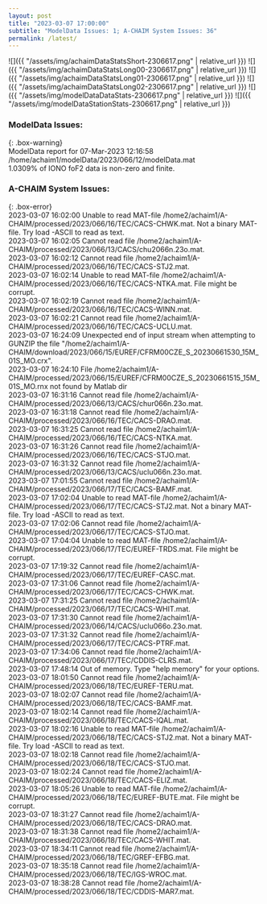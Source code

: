```yaml
---
layout: post
title: "2023-03-07 17:00:00"
subtitle: "ModelData Issues: 1; A-CHAIM System Issues: 36"
permalink: /latest/
---
```


![]({{ "/assets/img/achaimDataStatsShort-2306617.png" | relative_url }})
![]({{ "/assets/img/achaimDataStatsLong00-2306617.png" | relative_url }})
![]({{ "/assets/img/achaimDataStatsLong01-2306617.png" | relative_url }})
![]({{ "/assets/img/achaimDataStatsLong02-2306617.png" | relative_url }})
![]({{ "/assets/img/modelDataDataStats-2306617.png" | relative_url }})
![]({{ "/assets/img/modelDataStationStats-2306617.png" | relative_url }})

### ModelData Issues:  
  
{: .box-warning}  
 ModelData report for 07-Mar-2023 12:16:58   
 /home/achaim1/modelData/2023/066/12/modelData.mat   
 1.0309% of IONO foF2 data is non-zero and finite.   
  
### A-CHAIM System Issues:  
  
{: .box-error}  
2023-03-07 16:02:00 Unable to read MAT-file /home2/achaim1/A-CHAIM/processed/2023/066/16/TEC/CACS-CHWK.mat. Not a binary MAT-file. Try load -ASCII to read as text.  
2023-03-07 16:02:05 Cannot read file /home2/achaim1/A-CHAIM/processed/2023/066/13/CACS/chu2066n.23o.mat.  
2023-03-07 16:02:12 Cannot read file /home2/achaim1/A-CHAIM/processed/2023/066/16/TEC/CACS-STJ2.mat.  
2023-03-07 16:02:14 Unable to read MAT-file /home2/achaim1/A-CHAIM/processed/2023/066/16/TEC/CACS-NTKA.mat. File might be corrupt.  
2023-03-07 16:02:19 Cannot read file /home2/achaim1/A-CHAIM/processed/2023/066/16/TEC/CACS-WINN.mat.  
2023-03-07 16:02:21 Cannot read file /home2/achaim1/A-CHAIM/processed/2023/066/16/TEC/CACS-UCLU.mat.  
2023-03-07 16:24:09 Unexpected end of input stream when attempting to GUNZIP the file "/home2/achaim1/A-CHAIM/download/2023/066/15/EUREF/CFRM00CZE_S_20230661530_15M_01S_MO.crx".  
2023-03-07 16:24:10 File /home2/achaim1/A-CHAIM/processed/2023/066/15/EUREF/CFRM00CZE_S_20230661515_15M_01S_MO.rnx not found by Matlab dir  
2023-03-07 16:31:16 Cannot read file /home2/achaim1/A-CHAIM/processed/2023/066/13/CACS/chur066n.23o.mat.  
2023-03-07 16:31:18 Cannot read file /home2/achaim1/A-CHAIM/processed/2023/066/16/TEC/CACS-DRAO.mat.  
2023-03-07 16:31:25 Cannot read file /home2/achaim1/A-CHAIM/processed/2023/066/16/TEC/CACS-NTKA.mat.  
2023-03-07 16:31:26 Cannot read file /home2/achaim1/A-CHAIM/processed/2023/066/16/TEC/CACS-STJO.mat.  
2023-03-07 16:31:32 Cannot read file /home2/achaim1/A-CHAIM/processed/2023/066/13/CACS/uclu066n.23o.mat.  
2023-03-07 17:01:55 Cannot read file /home2/achaim1/A-CHAIM/processed/2023/066/17/TEC/CACS-BAMF.mat.  
2023-03-07 17:02:04 Unable to read MAT-file /home2/achaim1/A-CHAIM/processed/2023/066/17/TEC/CACS-STJ2.mat. Not a binary MAT-file. Try load -ASCII to read as text.  
2023-03-07 17:02:06 Cannot read file /home2/achaim1/A-CHAIM/processed/2023/066/17/TEC/CACS-STJO.mat.  
2023-03-07 17:04:04 Unable to read MAT-file /home2/achaim1/A-CHAIM/processed/2023/066/17/TEC/EUREF-TRDS.mat. File might be corrupt.  
2023-03-07 17:19:32 Cannot read file /home2/achaim1/A-CHAIM/processed/2023/066/17/TEC/EUREF-CASC.mat.  
2023-03-07 17:31:06 Cannot read file /home2/achaim1/A-CHAIM/processed/2023/066/17/TEC/CACS-CHWK.mat.  
2023-03-07 17:31:25 Cannot read file /home2/achaim1/A-CHAIM/processed/2023/066/17/TEC/CACS-WHIT.mat.  
2023-03-07 17:31:30 Cannot read file /home2/achaim1/A-CHAIM/processed/2023/066/14/CACS/uclu066o.23o.mat.  
2023-03-07 17:31:32 Cannot read file /home2/achaim1/A-CHAIM/processed/2023/066/17/TEC/CACS-PTRF.mat.  
2023-03-07 17:34:06 Cannot read file /home2/achaim1/A-CHAIM/processed/2023/066/17/TEC/CDDIS-CLRS.mat.  
2023-03-07 17:48:14 Out of memory. Type "help memory" for your options.  
2023-03-07 18:01:50 Cannot read file /home2/achaim1/A-CHAIM/processed/2023/066/18/TEC/EUREF-TERU.mat.  
2023-03-07 18:02:07 Cannot read file /home2/achaim1/A-CHAIM/processed/2023/066/18/TEC/CACS-BAMF.mat.  
2023-03-07 18:02:14 Cannot read file /home2/achaim1/A-CHAIM/processed/2023/066/18/TEC/CACS-IQAL.mat.  
2023-03-07 18:02:16 Unable to read MAT-file /home2/achaim1/A-CHAIM/processed/2023/066/18/TEC/CACS-STJ2.mat. Not a binary MAT-file. Try load -ASCII to read as text.  
2023-03-07 18:02:18 Cannot read file /home2/achaim1/A-CHAIM/processed/2023/066/18/TEC/CACS-STJO.mat.  
2023-03-07 18:02:24 Cannot read file /home2/achaim1/A-CHAIM/processed/2023/066/18/TEC/CACS-ELIZ.mat.  
2023-03-07 18:05:26 Unable to read MAT-file /home2/achaim1/A-CHAIM/processed/2023/066/18/TEC/EUREF-BUTE.mat. File might be corrupt.  
2023-03-07 18:31:27 Cannot read file /home2/achaim1/A-CHAIM/processed/2023/066/18/TEC/CACS-DRAO.mat.  
2023-03-07 18:31:38 Cannot read file /home2/achaim1/A-CHAIM/processed/2023/066/18/TEC/CACS-WHIT.mat.  
2023-03-07 18:34:11 Cannot read file /home2/achaim1/A-CHAIM/processed/2023/066/18/TEC/GREF-EFBG.mat.  
2023-03-07 18:35:18 Cannot read file /home2/achaim1/A-CHAIM/processed/2023/066/18/TEC/IGS-WROC.mat.  
2023-03-07 18:38:28 Cannot read file /home2/achaim1/A-CHAIM/processed/2023/066/18/TEC/CDDIS-MAR7.mat.  
